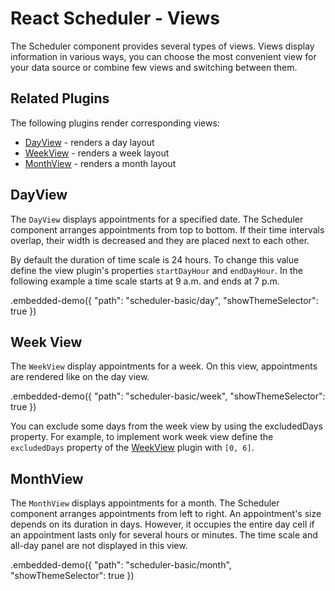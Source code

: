# React Scheduler - Views

The Scheduler component provides several types of views. Views display information in various ways, you can choose the most convenient view for your data source or combine few views and switching between them.

## Related Plugins

The following plugins render corresponding views:

- [DayView](../reference/day-view.md) - renders a day layout
- [WeekView](../reference/week-view.md) - renders a week layout
- [MonthView](../reference/month-view.md) - renders a month layout

## DayView

The `DayView` displays appointments for a specified date. The Scheduler component arranges appointments from top to bottom. If their time intervals overlap, their width is decreased and they are placed next to each other.

By default the duration of time scale is 24 hours. To change this value define the view plugin's properties `startDayHour` and `endDayHour`. In the following example a time scale starts at 9 a.m. and ends at 7 p.m.

.embedded-demo({ "path": "scheduler-basic/day", "showThemeSelector": true })

## Week View

The `WeekView` display appointments for a week. On this view, appointments are rendered like on the day view.

.embedded-demo({ "path": "scheduler-basic/week", "showThemeSelector": true })

You can exclude some days from the week view by using the excludedDays property. For example, to implement work week view define the `excludedDays` property of the [WeekView](../reference/week-view.md) plugin with `[0, 6]`.

## MonthView

The `MonthView` displays appointments for a month. The Scheduler component arranges appointments from left to right. An appointment's size depends on its duration in days. However, it occupies the entire day cell if an appointment lasts only for several hours or minutes. The time scale and all-day panel are not displayed in this view.

.embedded-demo({ "path": "scheduler-basic/month", "showThemeSelector": true })
